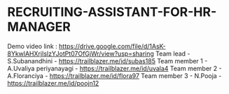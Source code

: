 # RECRUITING-ASSISTANT-FOR-HR-MANAGER
Demo video link : https://drive.google.com/file/d/1AsK-8YkwlAHXrjIslzYJotPt07OfGjWr/view?usp=sharing
Team lead - S.Subanandhini - https://trailblazer.me/id/subas185
Team member 1 - A.Uvaliya periyanayagi - https://trailblazer.me/id/uvala4
Team member 2 - A.Floranciya - https://trailblazer.me/id/flora97
Team member 3 - N.Pooja - https://trailblazer.me/id/poojn12
